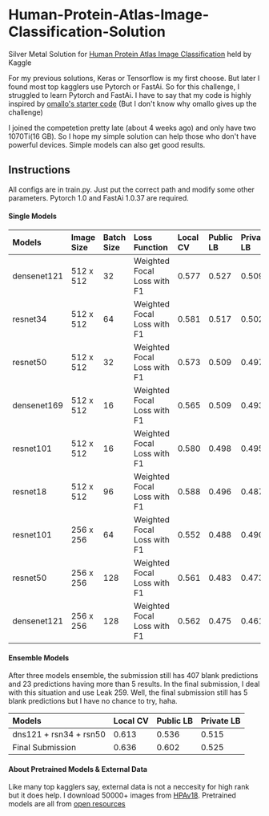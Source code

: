 # Human-Protein-Atlas-Image-Classification-Solution
Silver Metal Solution for [Human Protein Atlas Image Classification](https://www.kaggle.com/c/human-protein-atlas-image-classification) held by Kaggle

For my previous solutions, Keras or Tensorflow is my first choose. But later I found most top kagglers use Pytorch or FastAi. So for this challenge, I struggled to learn Pytorch and FastAi. I have to say that my code is highly inspired by [omallo's starter code](https://github.com/omallo/kaggle-hpa-fastai) (But I don't know why omallo gives up the challenge)

I joined the competetion pretty late (about 4 weeks ago) and only have two 1070Ti(16 GB). So I hope my simple solution can help those who don't have powerful devices. Simple models can also get good results.

## Instructions
All configs are in train.py. Just put the correct path and modify some other parameters. Pytorch 1.0 and FastAi 1.0.37 are required.

#### Single Models
|Models|Image Size|Batch Size|Loss Function|Local CV|Public LB|Private LB|
|:---|:---|:---|:---|:---|:---|:---|
|densenet121|512 x 512|32|Weighted Focal Loss with F1|0.577|0.527|0.509|
|resnet34|512 x 512|64|Weighted Focal Loss with F1|0.581|0.517|0.502|
|resnet50|512 x 512|32|Weighted Focal Loss with F1|0.573|0.509|0.497|
|densenet169|512 x 512|16|Weighted Focal Loss with F1|0.565|0.509|0.493|
|resnet101|512 x 512|16|Weighted Focal Loss with F1|0.580|0.498|0.495|
|resnet18|512 x 512|96|Weighted Focal Loss with F1|0.588|0.496|0.487|
|resnet101|256 x 256|64|Weighted Focal Loss with F1|0.552|0.488|0.490|
|resnet50|256 x 256|128|Weighted Focal Loss with F1|0.561|0.483|0.473|
|densenet121|256 x 256|128|Weighted Focal Loss with F1|0.562|0.475|0.461|

#### Ensemble Models
After three models ensemble, the submission still has 407 blank predictions and 23 predictions having more than 5 results. In the final submission, I deal with this situation and use Leak 259. Well, the final submission still has 5 blank predictions but I have no chance to try, haha.

|Models|Local CV|Public LB|Private LB|
|:---|:---|:---|:---|
|dns121 + rsn34 + rsn50|0.613|0.536|0.515|
|Final Submission|0.636|0.602|0.525|

#### About Pretrained Models & External Data
Like many top kagglers say, external data is not a neccesity for high rank but it does help. I download 50000+ images from [HPAv18](http://v18.proteinatlas.org/). Pretrained models are all from [open resources](https://github.com/pytorch/vision)
